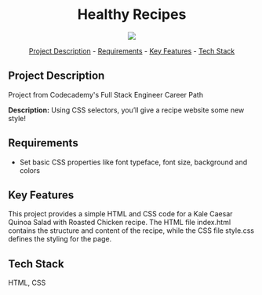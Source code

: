 <h1 align="center">Healthy Recipes</h1>

<p align="center">
<img width="auto" height="auto" src="https://github.com/Raaagan/codecademy-fullstack/blob/main/healthy_recipes/resources/images/healthy_recipes.gif"/>
</p>

<p align="center"><a href="#project-description">Project Description</a> - <a href="#Requirements">Requirements</a> - <a href="#key-features">Key Features</a> - <a href="#technology-stack">Tech Stack</a></p>

## Project Description
Project from Codecademy's Full Stack Engineer Career Path

**Description:** 
Using CSS selectors, you’ll give a recipe website some new style!

## Requirements
- Set basic CSS properties like font typeface, font size, background and colors 

## Key Features
This project provides a simple HTML and CSS code for a Kale Caesar Quinoa Salad with Roasted Chicken recipe. The HTML file index.html contains the structure and content of the recipe, while the CSS file style.css defines the styling for the page.

## Tech Stack
HTML, CSS
